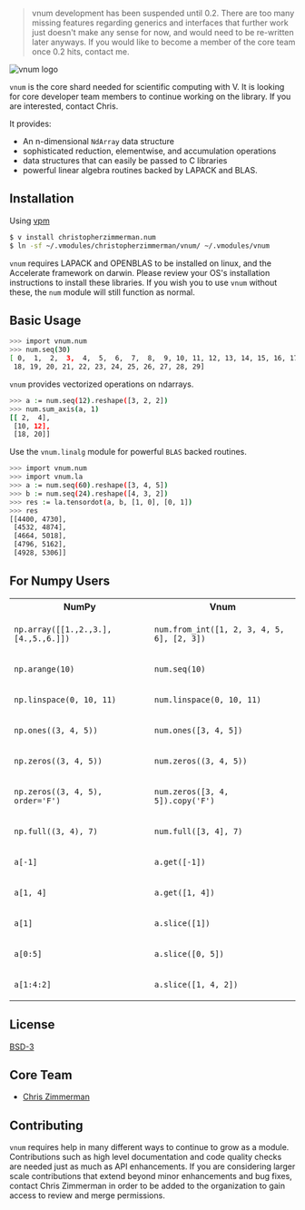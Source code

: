 > vnum development has been suspended until 0.2.  There are too many missing features regarding generics and interfaces that further work just doesn't make any sense for now, and would need to be re-written later anyways.  If you would like to become a member of the core team once 0.2 hits, contact me.

![vnum logo](https://raw.githubusercontent.com/vlang-num/vnum/master/static/logo.png)

`vnum` is the core shard needed for scientific computing with V.  It is looking for core developer team members to continue working on the library.  If you are interested, contact Chris.

It provides:

- An n-dimensional `NdArray` data structure
- sophisticated reduction, elementwise, and accumulation operations
- data structures that can easily be passed to C libraries
- powerful linear algebra routines backed by LAPACK and BLAS.

## Installation

Using [vpm](https://vpm.best/)

```sh
$ v install christopherzimmerman.num
$ ln -sf ~/.vmodules/christopherzimmerman/vnum/ ~/.vmodules/vnum
```

`vnum` requires LAPACK and OPENBLAS to be installed on linux, and the Accelerate framework on darwin.  Please review your OS's installation instructions to install these libraries.  If you wish you to use `vnum` without these, the `num` module will still function as normal.

## Basic Usage

```sh
>>> import vnum.num
>>> num.seq(30)
[ 0,  1,  2,  3,  4,  5,  6,  7,  8,  9, 10, 11, 12, 13, 14, 15, 16, 17,
 18, 19, 20, 21, 22, 23, 24, 25, 26, 27, 28, 29]
```

`vnum` provides vectorized operations on ndarrays.

```sh
>>> a := num.seq(12).reshape([3, 2, 2])
>>> num.sum_axis(a, 1)
[[ 2,  4],
 [10, 12],
 [18, 20]]
```

Use the `vnum.linalg` module for powerful `BLAS` backed routines.

```sh
>>> import vnum.num
>>> import vnum.la
>>> a := num.seq(60).reshape([3, 4, 5])
>>> b := num.seq(24).reshape([4, 3, 2])
>>> res := la.tensordot(a, b, [1, 0], [0, 1])
>>> res
[[4400, 4730],
 [4532, 4874],
 [4664, 5018],
 [4796, 5162],
 [4928, 5306]]
```

## For Numpy Users

<table>
<tr>
    <th>NumPy </th>
    <th>Vnum</th>
</tr>

<tr>
<td>
<code>
np.array([[1.,2.,3.], [4.,5.,6.]])
 </code>
</td>
<td>
<code>
num.from_int([1, 2, 3, 4, 5, 6], [2, 3])
 </code>
</td>
</tr>

<tr>
<td>
<code>
np.arange(10)
 </code>
</td>
<td>
<code>
num.seq(10)
 </code>
</td>
</tr>

<tr>
<td>
<code>
np.linspace(0, 10, 11)
 </code>
</td>
<td>
<code>
num.linspace(0, 10, 11)
 </code>
</td>
</tr>

<tr>
<td>
<code>
np.ones((3, 4, 5))
 </code>
</td>
<td>
<code>
num.ones([3, 4, 5])
 </code>
</td>
</tr>

<tr>
<td>
<code>
np.zeros((3, 4, 5))
 </code>
</td>
<td>
<code>
num.zeros((3, 4, 5))
 </code>
</td>
</tr>

<tr>
<td>
<code>
np.zeros((3, 4, 5), order='F')
 </code>
</td>
<td>
<code>
num.zeros([3, 4, 5]).copy('F')
 </code>
</td>
</tr>

<tr>
<td>
<code>
np.full((3, 4), 7)
 </code>
</td>
<td>
<code>
num.full([3, 4], 7)
 </code>
</td>
</tr>

<tr>
<td>
<code>
a[-1]
 </code>
</td>
<td>
<code>
a.get([-1])
 </code>
</td>
</tr>

<tr>
<td>
<code>
a[1, 4]
 </code>
</td>
<td>
<code>
a.get([1, 4])
 </code>
</td>
</tr>

<tr>
<td>
<code>
a[1]
 </code>
</td>
<td>
<code>
a.slice([1])
 </code>
</td>
</tr>

<tr>
<td>
<code>
a[0:5]
 </code>
</td>
<td>
<code>
a.slice([0, 5])
 </code>
</td>
</tr>

<tr>
<td>
<code>
a[1:4:2]
 </code>
</td>
<td>
<code>
a.slice([1, 4, 2])
 </code>
</td>
</tr>

</table>

## License

[BSD-3](LICENSE)


## Core Team

- [Chris Zimmerman](https://github.com/christopherzimmerman)

Contributing
------------
`vnum` requires help in many different ways to continue to grow as a module.
Contributions such as high level documentation and code quality checks are needed just
as much as API enhancements.  If you are considering larger scale contributions
that extend beyond minor enhancements and bug fixes, contact Chris Zimmerman
in order to be added to the organization to gain access to review and merge
permissions.
